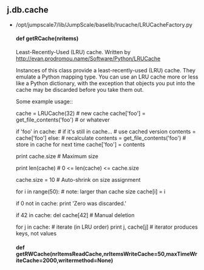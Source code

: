 ## j.db.cache

- /opt/jumpscale7/lib/JumpScale/baselib/lrucache/LRUCacheFactory.py

    #### def getRCache(nritems) 
    
    Least-Recently-Used (LRU) cache.
    Written by http://evan.prodromou.name/Software/Python/LRUCache
    
    Instances of this class provide a least-recently-used (LRU) cache. They
    emulate a Python mapping type. You can use an LRU cache more or less like
    a Python dictionary, with the exception that objects you put into the
    cache may be discarded before you take them out.
    
    Some example usage::
    
    cache = LRUCache(32) # new cache
    cache['foo'] = get_file_contents('foo') # or whatever
    
    if 'foo' in cache: # if it's still in cache...
        # use cached version
        contents = cache['foo']
    else:
        # recalculate
        contents = get_file_contents('foo')
        # store in cache for next time
        cache['foo'] = contents
    
    print cache.size # Maximum size
    
    print len(cache) # 0 <= len(cache) <= cache.size
    
    cache.size = 10 # Auto-shrink on size assignment
    
    for i in range(50): # note: larger than cache size
        cache[i] = i
        
    if 0 not in cache: print 'Zero was discarded.'
    
    if 42 in cache:
        del cache[42] # Manual deletion
    
    for j in cache:   # iterate (in LRU order)
        print j, cache[j] # iterator produces keys, not values
    #### def getRWCache(nrItemsReadCache,nrItemsWriteCache=50,maxTimeWriteCache=2000,writermethod=None) 
